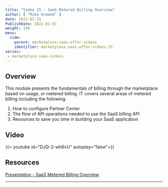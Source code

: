 ```yaml
---
title: "Video 15 - SaaS Metered Billing Overview"
author: [ "Mike Ormond" ]
date: 2022-01-25
PublishDate: 2022-01-01
weight: 150
menu:
  side:
    parent: marketplace-saas-offer-videos
    identifier: marketplace-saas-offer-videos-15
series:
 - marketplace-saas-videos    
---
```


## Overview

This module presents the fundamentals of billing through the marketplace based on usage, or metered billing. IT covers several areas of metered billing including the following.

1. How to configure Partner Center
1. The flow of API operations needed to use the SaaS billing API
1. Resources to save you time in building your SaaS application

## Video

{{< youtube id="DJQ-2-wh6vU" autoplay="false">}}

## Resources

[Presentation - SaaS Metered Billing Overview](https://github.com/microsoft/Mastering-the-Marketplace/blob/main/saas/pdfs/11.1-saas-metered-billing-overview.pdf)

---